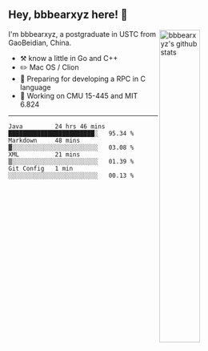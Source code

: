 ## Hey, bbbearxyz here! :wave:

<img align="right" alt="bbbearxyz's github stats" width="40%" src="https://github-readme-stats.vercel.app/api?username=bbbearxyz&show_icons=true">

I'm bbbearxyz, a postgraduate in USTC from GaoBeidian, China.

-   :hammer_and_pick:    know a little in Go and C++
-   :pencil2: Mac OS / Clion
-   :seedling: Preparing for developing a RPC in C language 
-   :thinking: Working on CMU 15-445 and MIT 6.824
---
<!--START_SECTION:waka-->
```text
Java         24 hrs 46 mins  ████████████████████████░   95.34 % 
Markdown     48 mins         ▓░░░░░░░░░░░░░░░░░░░░░░░░   03.08 % 
XML          21 mins         ▒░░░░░░░░░░░░░░░░░░░░░░░░   01.39 % 
Git Config   1 min           ░░░░░░░░░░░░░░░░░░░░░░░░░   00.13 % 
```
<!--END_SECTION:waka-->
